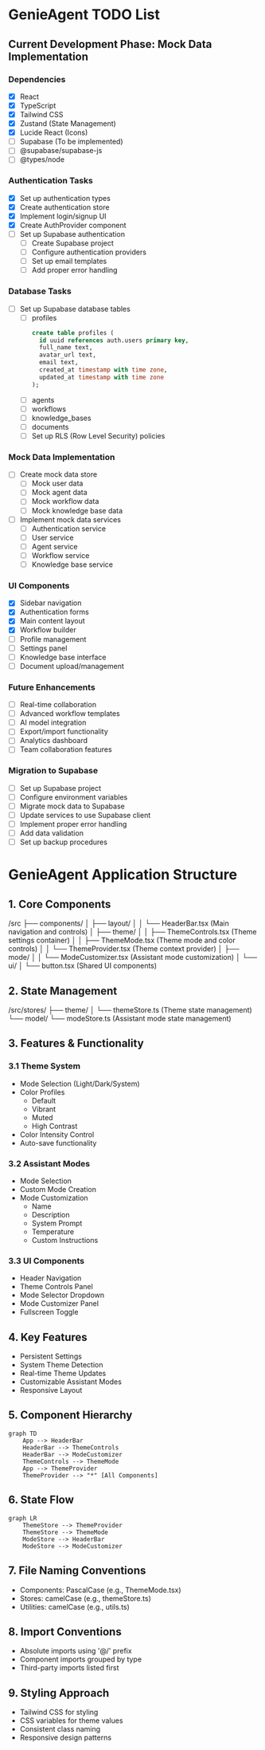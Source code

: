 # GenieAgent TODO List

## Current Development Phase: Mock Data Implementation

### Dependencies

- [x] React
- [x] TypeScript
- [x] Tailwind CSS
- [x] Zustand (State Management)
- [x] Lucide React (Icons)
- [ ] Supabase (To be implemented)
- [ ] @supabase/supabase-js
- [ ] @types/node

### Authentication Tasks

- [x] Set up authentication types
- [x] Create authentication store
- [x] Implement login/signup UI
- [x] Create AuthProvider component
- [ ] Set up Supabase authentication
  - [ ] Create Supabase project
  - [ ] Configure authentication providers
  - [ ] Set up email templates
  - [ ] Add proper error handling

### Database Tasks

- [ ] Set up Supabase database tables
  - [ ] profiles
    ```sql
    create table profiles (
      id uuid references auth.users primary key,
      full_name text,
      avatar_url text,
      email text,
      created_at timestamp with time zone,
      updated_at timestamp with time zone
    );
    ```
  - [ ] agents
  - [ ] workflows
  - [ ] knowledge_bases
  - [ ] documents
  - [ ] Set up RLS (Row Level Security) policies

### Mock Data Implementation

- [ ] Create mock data store
  - [ ] Mock user data
  - [ ] Mock agent data
  - [ ] Mock workflow data
  - [ ] Mock knowledge base data
- [ ] Implement mock data services
  - [ ] Authentication service
  - [ ] User service
  - [ ] Agent service
  - [ ] Workflow service
  - [ ] Knowledge base service

### UI Components

- [x] Sidebar navigation
- [x] Authentication forms
- [x] Main content layout
- [x] Workflow builder
- [ ] Profile management
- [ ] Settings panel
- [ ] Knowledge base interface
- [ ] Document upload/management

### Future Enhancements

- [ ] Real-time collaboration
- [ ] Advanced workflow templates
- [ ] AI model integration
- [ ] Export/import functionality
- [ ] Analytics dashboard
- [ ] Team collaboration features

### Migration to Supabase

- [ ] Set up Supabase project
- [ ] Configure environment variables
- [ ] Migrate mock data to Supabase
- [ ] Update services to use Supabase client
- [ ] Implement proper error handling
- [ ] Add data validation
- [ ] Set up backup procedures

# GenieAgent Application Structure

## 1. Core Components
/src
├── components/
│   ├── layout/
│   │   └── HeaderBar.tsx (Main navigation and controls)
│   ├── theme/
│   │   ├── ThemeControls.tsx (Theme settings container)
│   │   ├── ThemeMode.tsx (Theme mode and color controls)
│   │   └── ThemeProvider.tsx (Theme context provider)
│   ├── mode/
│   │   └── ModeCustomizer.tsx (Assistant mode customization)
│   └── ui/
│       └── button.tsx (Shared UI components)

## 2. State Management
/src/stores/
├── theme/
│   └── themeStore.ts (Theme state management)
└── model/
    └── modeStore.ts (Assistant mode state management)

## 3. Features & Functionality

### 3.1 Theme System
- Mode Selection (Light/Dark/System)
- Color Profiles
  - Default
  - Vibrant
  - Muted
  - High Contrast
- Color Intensity Control
- Auto-save functionality

### 3.2 Assistant Modes
- Mode Selection
- Custom Mode Creation
- Mode Customization
  - Name
  - Description
  - System Prompt
  - Temperature
  - Custom Instructions

### 3.3 UI Components
- Header Navigation
- Theme Controls Panel
- Mode Selector Dropdown
- Mode Customizer Panel
- Fullscreen Toggle

## 4. Key Features
- Persistent Settings
- System Theme Detection
- Real-time Theme Updates
- Customizable Assistant Modes
- Responsive Layout

## 5. Component Hierarchy
```mermaid
graph TD
    App --> HeaderBar
    HeaderBar --> ThemeControls
    HeaderBar --> ModeCustomizer
    ThemeControls --> ThemeMode
    App --> ThemeProvider
    ThemeProvider --> "*" [All Components]
```

## 6. State Flow
```mermaid
graph LR
    ThemeStore --> ThemeProvider
    ThemeStore --> ThemeMode
    ModeStore --> HeaderBar
    ModeStore --> ModeCustomizer
```

## 7. File Naming Conventions
- Components: PascalCase (e.g., ThemeMode.tsx)
- Stores: camelCase (e.g., themeStore.ts)
- Utilities: camelCase (e.g., utils.ts)

## 8. Import Conventions
- Absolute imports using '@/' prefix
- Component imports grouped by type
- Third-party imports listed first

## 9. Styling Approach
- Tailwind CSS for styling
- CSS variables for theme values
- Consistent class naming
- Responsive design patterns
